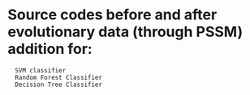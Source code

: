 # Source codes before and after evolutionary data (through PSSM) addition for:
      SVM classifier
      Random Forest Classifier
      Decision Tree Classifier
